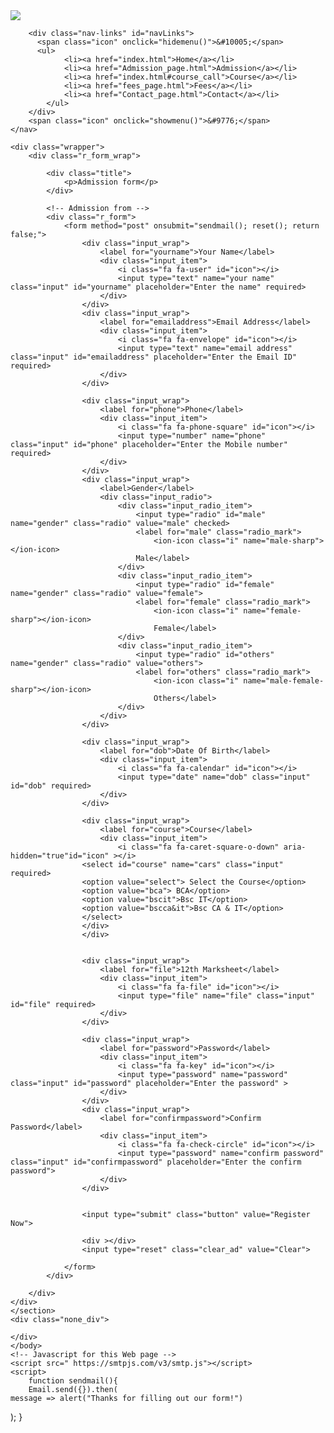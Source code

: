 <!DOCTYPE html>
<html lang="en">
<head>
  <meta charset="UTF-8">
  <meta http-equiv="X-UA-Compatible" content="IE=edge">
  <meta name="viewport" content="width=device-width, initial-scale=1.0">
  <title>Admission form- GGU</title>
    <link rel="shortcut icon" href="image/favicon.ico" type="image/svg+xml">
    <link rel="stylesheet" href="css/admission_style.css">
	<link rel="stylesheet" href="https://cdnjs.cloudflare.com/ajax/libs/font-awesome/4.7.0/css/font-awesome.min.css">
	<script type="module" src="https://unpkg.com/ionicons@5.5.2/dist/ionicons/ionicons.esm.js"></script>

</head>
<body>

  <section class="header">
    <nav>
        <a href="index.html"><img src="image/logo.png" id="logo-img"></a>

        <div class="nav-links" id="navLinks">
          <span class="icon" onclick="hidemenu()">&#10005;</span>  
          <ul>
                <li><a href="index.html">Home</a></li>
                <li><a href="Admission_page.html">Admission</a></li>
                <li><a href="index.html#course_call">Course</a></li>
                <li><a href="fees_page.html">Fees</a></li>
                <li><a href="Contact_page.html">Contact</a></li>
            </ul>
        </div> 
        <span class="icon" onclick="showmenu()">&#9776;</span>
    </nav>

	<div class="wrapper">
		<div class="r_form_wrap">

			<div class="title">
				<p>Admission form</p>
			</div>

			<!-- Admission from -->
			<div class="r_form">
				<form method="post" onsubmit="sendmail(); reset(); return false;">
					<div class="input_wrap">
						<label for="yourname">Your Name</label>
						<div class="input_item">
							<i class="fa fa-user" id="icon"></i>
							<input type="text" name="your name" class="input" id="yourname" placeholder="Enter the name" required>
						</div>
					</div>
					<div class="input_wrap">
						<label for="emailaddress">Email Address</label>
						<div class="input_item">
							<i class="fa fa-envelope" id="icon"></i>
							<input type="text" name="email address" class="input" id="emailaddress" placeholder="Enter the Email ID" required>
						</div>
					</div>

					<div class="input_wrap">
						<label for="phone">Phone</label>
						<div class="input_item">
							<i class="fa fa-phone-square" id="icon"></i>
							<input type="number" name="phone" class="input" id="phone" placeholder="Enter the Mobile number" required>
						</div>
					</div>
					<div class="input_wrap">
						<label>Gender</label>
						<div class="input_radio">
							<div class="input_radio_item">
								<input type="radio" id="male" name="gender" class="radio" value="male" checked>
								<label for="male" class="radio_mark">
									<ion-icon class="i" name="male-sharp"></ion-icon>
								Male</label>
							</div>
							<div class="input_radio_item">
								<input type="radio" id="female" name="gender" class="radio" value="female">
								<label for="female" class="radio_mark">
									<ion-icon class="i" name="female-sharp"></ion-icon>
									Female</label>
							</div>
							<div class="input_radio_item">
								<input type="radio" id="others" name="gender" class="radio" value="others">
								<label for="others" class="radio_mark">
									<ion-icon class="i" name="male-female-sharp"></ion-icon>
									Others</label>
							</div>
						</div>
					</div>

					<div class="input_wrap">
						<label for="dob">Date Of Birth</label>
						<div class="input_item">
							<i class="fa fa-calendar" id="icon"></i>
							<input type="date" name="dob" class="input" id="dob" required>
						</div>
					</div>

					<div class="input_wrap">
						<label for="course">Course</label>
						<div class="input_item">
							<i class="fa fa-caret-square-o-down" aria-hidden="true"id="icon" ></i>
					<select id="course" name="cars" class="input" required>
					<option value="select"> Select the Course</option>
					<option value="bca"> BCA</option>
					<option value="bscit">Bsc IT</option>
					<option value="bscca&it">Bsc CA & IT</option>
					</select>
					</div>
					</div>


					<div class="input_wrap">
						<label for="file">12th Marksheet</label>
						<div class="input_item">
							<i class="fa fa-file" id="icon"></i>
							<input type="file" name="file" class="input" id="file" required>
						</div>
					</div>

					<div class="input_wrap">
						<label for="password">Password</label>
						<div class="input_item">
							<i class="fa fa-key" id="icon"></i>
							<input type="password" name="password" class="input" id="password" placeholder="Enter the password" >
						</div>
					</div>
					<div class="input_wrap">
						<label for="confirmpassword">Confirm Password</label>
						<div class="input_item">
							<i class="fa fa-check-circle" id="icon"></i>
							<input type="password" name="confirm password" class="input" id="confirmpassword" placeholder="Enter the confirm password">
						</div>
					</div>


					<input type="submit" class="button" value="Register Now">

					<div ></div>
					<input type="reset" class="clear_ad" value="Clear">

				</form>
			</div>

		</div>
	</div>
	</section>
	<div class="none_div">

	</div>
	</body>
	<!-- Javascript for this Web page -->
	<script src=" https://smtpjs.com/v3/smtp.js"></script>
	<script>
		function sendmail(){
		Email.send({}).then(
	message => alert("Thanks for filling out our form!")
);
		}
	</script>
	<script>
	var navLinks= document.getElementById("navLinks");

function showmenu(){
    navLinks.style.right="0";
}   
function hidemenu(){
    navLinks.style.right="-200px";
}
</script>
</html>
